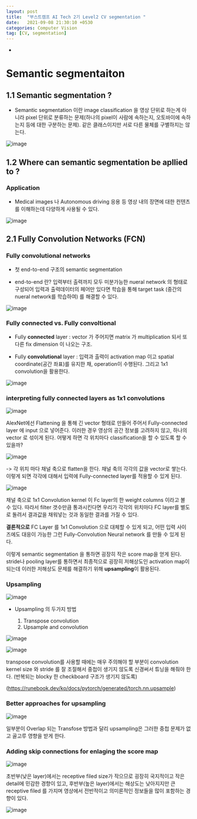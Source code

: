 ```yaml
---
layout: post
title:  "부스트캠프 AI Tech 2기 Level2 CV segmentation "
date:   2021-09-08 21:30:10 +0530
categories: Computer Vision
tag: [CV, segmentation]
---
```



-



# Semantic segmentaiton

## 1.1 Semantic segmentation ?

- Semantic segmentation 이란 image classification 을 영상 단위로 하는게 아니라 pixel 단위로 분류하는 문제(하나의 pixel이 사람에 속하는지, 오토바이에 속하는지 등에 대한 구분하는 문제). 같은 클래스이지만 서로 다른 물체를 구별하지는 않는다.

![image](https://user-images.githubusercontent.com/61610411/132726433-4b604f66-ffee-44b8-9350-8878ca814083.png)

## 1.2 Where can semantic segmentation be apllied to ?

### Application

- Medical images 나 Autonomous driving 응용 등 영상 내의 장면에 대한 컨텐츠를 이해하는데 다양하게 사용될 수 있다.

![image](https://user-images.githubusercontent.com/61610411/132726935-44217686-cf2c-45c5-8858-328fa2f7d64d.png)


## 2.1 Fully Convolution Networks (FCN)

### Fully convolutional networks

- 첫 end-to-end 구조의 semantic segmentation

- end-to-end 란? 입력부터 출력까지 모두 미분가능한 nueral network 의 형태로 구성되어 입력과 출력데이터의 페어만 있다면 학습을 통해 target task (중간의 nueral network를 학습하여) 를 해결할 수 있다.


![image](https://user-images.githubusercontent.com/61610411/132728155-34cbc1f2-50b8-4c1c-8dab-3f5eb57104e6.png)


### Fully connected vs. Fully convoltional

- Fully **connected** layer : vector 가 주어지면 matrix 가 multiplication 되서 또 다른 fix dimension 이 나오는 구조.

- Fully **convolutional** layer : 입력과 출력이 activation map 이고 spatial coordinate(공간 좌표)를 유지한 채, operation이 수행된다. 그리고 1x1 convolution을 활용한다.

![image](https://user-images.githubusercontent.com/61610411/132728932-25821b17-5da6-4b9d-af97-d7c372d95da0.png)


### interpreting fully connected layers as 1x1 convolutions

![image](https://user-images.githubusercontent.com/61610411/132780348-1d15d5d5-2478-4957-9b93-15e7aba0f7a2.png)

AlexNet에선 Flattening 을 통해 긴 vector 형태로 만들어 주어서 Fully-connected layer 에 input 으로 넣어준다. 이러한 경우 영상의 공간 정보를 고려하지 않고, 하나의 vector 로 섞이게 된다. 어떻게 하면 각 위치마다 classification을 할 수 있도록 할 수 있을까? 

![image](https://user-images.githubusercontent.com/61610411/132780409-8d77e2a8-c49b-4f2d-a77c-62846b216a7d.png)

 -> 각 위치 마다 채널 축으로 flatten을 한다. 채널 축의 각각의 값을 vector로 쌓는다. 이렇게 되면 각각에 대해서 입력에 Fully-connected layer를 적용할 수 있게 된다.

 ![image](https://user-images.githubusercontent.com/61610411/132780780-9ea11928-ecb1-49ab-9096-72d7ecbd6d94.png)

채널 축으로 1x1 Convolution kernel 이 Fc layer의 한 weight columns 이라고 볼 수 있다. 따라서 filter 갯수만큼 통과시킨다면 우리가 각각의 위치마다 FC layer를 별도로 돌려서 결과값을 채워넣는 것과 동일한 결과를 가질 수 있다.

**결론적으로** FC Layer 를 1x1 Convolution 으로 대체할 수 있게 되고, 어떤 입력 사이즈에도 대응이 가능한 그런 Fully-Convolution Neural network 를 만들 수 있게 된다.

이렇게 semantic segmentation 을 통하면 굉장히 작은 score map을 얻게 된다. stride나 pooling layer를 통하면서 최종적으로 굉장히 저해상도인 activation map이 되는데 이러한 저해상도 문제를 해결하기 위해 **upsampling**이 활용된다.


### Upsampling

![image](https://user-images.githubusercontent.com/61610411/132781360-18f4bb8b-e461-4c0e-897a-cb66e1f79800.png)

- Upsampling 의 두가지 방법

    1. Transpose convolution
    2. Upsample and convolution

![image](https://user-images.githubusercontent.com/61610411/132782241-f5bce3b9-75ef-420d-bad3-1e415695fc82.png)

![image](https://user-images.githubusercontent.com/61610411/132782348-b1e8c6f6-8e36-491f-b1e7-9db5dfa3205b.png)

transpose convolution를 사용할 때에는 매우 주의해야 할 부분이 convolution kernel size 와 stride 를 잘 조절해서 중첩이 생기지 않도록 신경써서 튜닝을 해줘야 한다. (반복되는 blocky 한 checkboard 구조가 생기지 않도록)

(https://runebook.dev/ko/docs/pytorch/generated/torch.nn.upsample)

### Better approaches for upsampling

![image](https://user-images.githubusercontent.com/61610411/132785793-61eaea88-99a8-48c9-a215-03c4a4ab4364.png)

일부분이 Overlap 되는 Transfose 방법과 달리 upsampling은 그러한 중첩 문제가 없고 골고루 영향을 받게 한다. 

### Adding skip connections for enlaging the score map

![image](https://user-images.githubusercontent.com/61610411/132786028-1dff3853-4386-462b-b7e1-ae098a53a107.png)

초반부(낮은 layer)에서는 receptive filed size가 작으므로 굉장히 국지적이고 작은 detail에 민감한 경향이 있고, 후반부(높은 layer)에서는 해상도는 낮아지지만 큰 receptive filed 를 가지며 영상에서 전반적이고 의미론적인 정보들을 많이 포함하는 경향이 있다.

![image](https://user-images.githubusercontent.com/61610411/132786506-afb2e082-6d3e-4181-bcdb-0251c56daac9.png)
